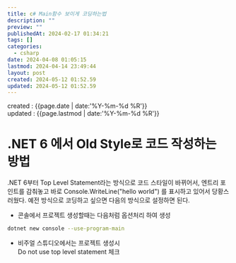 ```yaml
---
title: c# Main함수 보이게 코딩하는법
description: ""
preview: ""
publishedAt: 2024-02-17 01:34:21
tags: []
categories:
  - csharp
date: 2024-04-08 01:05:15
lastmod: 2024-04-14 23:49:44
layout: post
created: 2024-05-12 01:52.59
updated: 2024-05-12 01:52.59
---
```


created : {{page.date | date:'%Y-%m-%d %R'}}  
updated : {{page.lastmod | date:'%Y-%m-%d %R'}}

# .NET 6 에서 Old Style로 코드 작성하는 방법
.NET 6부터 Top Level Statement라는 방식으로 코드 스타일이 바뀌어서, 
엔트리 포인트를 감춰놓고 바로 Console.WriteLine("hello world")
를 표시하고 있어서 당황스러웠다.
예전 방식으로 코딩하고 싶으면 다음의 방식으로 설정하면 된다.

- 콘솔에서 프로젝트 생성할때는 다음처럼 옵션처리 하여 생성   
```bash
dotnet new console --use-program-main
```

- 비주얼 스튜디오에서는 프로젝트 생성시  
Do not use top level statement 체크


